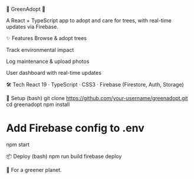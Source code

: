 🌳 GreenAdopt 🌳

A React + TypeScript app to adopt and care for trees, with real-time updates via Firebase.

✨ Features
Browse & adopt trees

Track environmental impact

Log maintenance & upload photos

User dashboard with real-time updates

🛠 Tech
React 19 · TypeScript · CSS3 · Firebase (Firestore, Auth, Storage)

🚀 Setup
(bash)
git clone https://github.com/your-username/greenadopt.git
cd greenadopt
npm install
# Add Firebase config to .env
npm start

📦 Deploy
(bash)
npm run build
firebase deploy

💚 For a greener planet.


